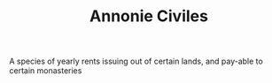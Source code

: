 ---
title: Annonie Civiles
letter: A
permalink: "/definitions/bld-annonie-civiles.html"
body: A species of yearly rents issuing out of certain lands, and pay-able to certain
  monasteries
published_at: '2018-07-07'
source: Black's Law Dictionary 2nd Ed (1910)
layout: post
---
